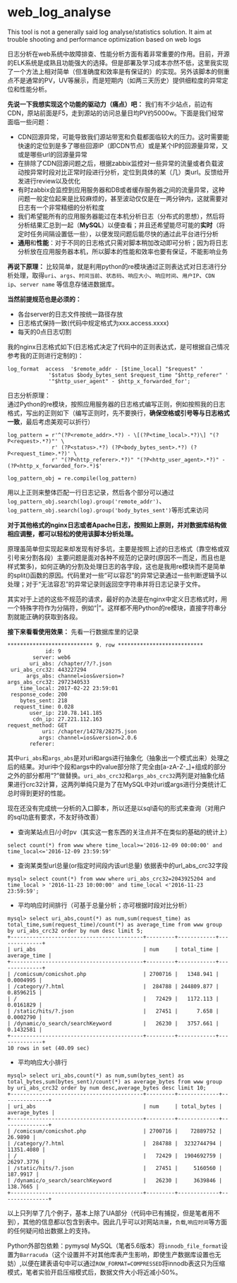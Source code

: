 # web_log_analyse
This tool is not a generally said log analyse/statistics solution. It aim at trouble shooting and performance optimization based on web logs

日志分析在web系统中故障排查、性能分析方面有着非常重要的作用。目前，开源的ELK系统是成熟且功能强大的选择。但是部署及学习成本亦然不低，这里我实现了一个方法上相对简单（但准确度和效率是有保证的）的实现。另外该脚本的侧重点不是通常的PV，UV等展示，而是短期内（如两三天历史）提供细粒度的异常定位和性能分析。

**先说一下我想实现这个功能的驱动力（痛点）吧：**
我们有不少站点，前边有CDN，原站前面是F5，走到源站的访问总量日均PV约5000w。下面是我们经常面临一些问题：

 - CDN回源异常，可能导致我们源站带宽和负载都面临较大的压力。这时需要能快速的定位到是多了哪些回源IP（即CDN节点）或是某个IP的回源量异常，又或是哪些url的回源量异常
 - 在排除了CDN回源问题之后，根据zabbix监控对一些异常的流量或者负载波动按异常时段对比正常时段进行分析，定位到具体的某（几）类url。反馈给开发进行review以及优化
 - 有时zabbix会监控到应用服务器和DB或者缓存服务器之间的流量异常，这种问题一般定位起来是比较麻烦的，甚至波动仅仅是在一两分钟内，这就需要对日志有一个非常精细的分析粒度
 - 我们希望能所有的应用服务器能过在本机分析日志（分布式的思想），然后将分析结果汇总到一起（**MySQL**）以便查看；并且还希望能尽可能的**实时**（将定时任务间隔设置低一些），以便发现问题后能尽快的通过此平台进行分析  
 -  **通用**和**性能**：对于不同的日志格式只需对脚本稍加改动即可分析；因为将日志分析放在应用服务器本机，所以脚本的性能和效率也要有保证，不能影响业务

 
**再说下原理：**
比较简单，就是利用python的re模块通过正则表达式对日志进行分析处理，取得`uri`、`args`、`时间当前`、`状态码`、`响应大小`、`响应时间`、`用户IP`、`CDN ip`、`server name` 等信息存储进数据库。

**当然前提规范也是必须的：**

 - 各台server的日志文件按统一路径存放
 - 日志格式保持一致(代码中规定格式为xxx.access.xxxx)
 - 每天的0点日志切割
 
我的nginx日志格式如下(日志格式决定了代码中的正则表达式，是可根据自己情况参考我的正则进行定制的)：
```
log_format  access  '$remote_addr - [$time_local] "$request" '
             '$status $body_bytes_sent $request_time "$http_referer" '
             '"$http_user_agent" - $http_x_forwarded_for';
```
日志分析原理：  
通过Python的re模块，按照应用服务器的日志格式编写正则，例如按照我的日志格式，写出的正则如下（编写正则时，先不要换行，**确保空格或引号等与日志格式一致**，最后考虑美观可以折行）
```
log_pattern = r'^(?P<remote_addr>.*?) - \[(?P<time_local>.*?)\] "(?P<request>.*?)"' \
              r' (?P<status>.*?) (?P<body_bytes_sent>.*?) (?P<request_time>.*?)' \
              r' "(?P<http_referer>.*?)" "(?P<http_user_agent>.*?)" - (?P<http_x_forwarded_for>.*)$'
              
log_pattern_obj = re.compile(log_pattern)
```
用以上正则来整体匹配一行日志记录，然后各个部分可以通过`log_pattern_obj.search(log).group('remote_addr')`、`log_pattern_obj.search(log).group('body_bytes_sent')`等形式来访问  

**对于其他格式的nginx日志或者Apache日志，按照如上原则，并对数据库结构做相应调整，都可以轻松的使用该脚本分析处理。**

原理虽简单但实现起来却发现有好多坑，主要是按照上述的日志格式（靠空格或双引号来分割各段）主要问题是面对各种不规范的记录时(原因不一而足，而且也是样式繁多)，如何正确的分割及处理日志的各字段，这也是我用re模块而不是简单的split()函数的原因。代码里对一些“可以容忍”的异常记录通过一些判断逻辑予以处理；对于“无法容忍”的异常记录则返回空字符串并将日志记录于文件。

其实对于上述的这些不规范的请求，最好的办法是在nginx中定义日志格式时，用一个特殊字符作为分隔符，例如“|”。这样都不用Python的re模块，直接字符串分割就能正确的获取到各段。

**接下来看看使用效果：**
先看一行数据库里的记录
```
*************************** 9. row ***************************
            id: 9
        server: web6
       uri_abs: /chapter/?/?.json
 uri_abs_crc32: 443227294
      args_abs: channel=ios&version=?
args_abs_crc32: 2972340533
    time_local: 2017-02-22 23:59:01
 response_code: 200
    bytes_sent: 218
  request_time: 0.028
       user_ip: 210.78.141.185
        cdn_ip: 27.221.112.163
request_method: GET
           uri: /chapter/14278/28275.json
          args: channel=ios&version=2.0.6
       referer:
```
其中`uri_abs`和`args_abs`是对uri和args进行抽象化（抽象出一个模式出来）处理之后的结果。对uri中个段和args中的value部分除了完全由[a-zA-Z\-_]+组成的部分之外的部分都用“?”做替换。`uri_abs_crc32`和`args_abs_crc32`两列是对抽象化结果进行crc32计算，这两列单纯只是为了在MySQL中对uri或args进行分类统计汇总时得到更好的性能。
  
现在还没有完成统一分析的入口脚本，所以还是以sql语句的形式来查询（对用户的sql功底有要求，不友好待改善）

 - 查询某站点日/小时pv（其实这一套东西的关注点并不在类似的基础的统计上）
```
select count(*) from www where time_local>='2016-12-09 00:00:00' and time_local<='2016-12-09 23:59:59'
```
 - 查询某类型url总量(or指定时间段内该url总量)
依据表中的url_abs_crc32字段
```
mysql> select count(*) from www where uri_abs_crc32=2043925204 and time_local > '2016-11-23 10:00:00' and time_local <'2016-11-23 23:59:59';
```
 - 平均响应时间排行（可基于总量分析；亦可根据时段对比分析）
```
mysql> select uri_abs,count(*) as num,sum(request_time) as total_time,sum(request_time)/count(*) as average_time from www group by uri_abs_crc32 order by num desc limit 5;
+------------------------------------------+---------+------------+--------------+
| uri_abs                                  | num     | total_time | average_time |
+------------------------------------------+---------+------------+--------------+
| /comicsum/comicshot.php                  | 2700716 |   1348.941 |    0.0004995 |
| /category/?.html                         |  284788 | 244809.877 |    0.8596215 |
| /                                        |   72429 |   1172.113 |    0.0161829 |
| /static/hits/?.json                      |   27451 |      7.658 |    0.0002790 |
| /dynamic/o_search/searchKeyword          |   26230 |   3757.661 |    0.1432581 |
+------------------------------------------+---------+------------+--------------+
10 rows in set (40.09 sec)
```
- 平均响应大小排行
```
mysql> select uri_abs,count(*) as num,sum(bytes_sent) as total_bytes,sum(bytes_sent)/count(*) as average_bytes from www group by uri_abs_crc32 order by num desc,average_bytes desc limit 10;    
+------------------------------------------+---------+-------------+---------------+
| uri_abs                                  | num     | total_bytes | average_bytes |
+------------------------------------------+---------+-------------+---------------+
| /comicsum/comicshot.php                  | 2700716 |    72889752 |       26.9890 |
| /category/?.html                         |  284788 |  3232744794 |    11351.4080 |
| /                                        |   72429 |  1904692759 |    26297.3776 |
| /static/hits/?.json                      |   27451 |     5160560 |      187.9917 |
| /dynamic/o_search/searchKeyword          |   26230 |     3639846 |      138.7665 |
+------------------------------------------+---------+-------------+---------------+
```
以上只列举了几个例子，基本上除了UA部分（代码中已有捕捉，但是笔者用不到），其他的信息都以包含到表中。因此几乎可以对网站`流量`，`负载`,`响应时间`等方面的任何疑问给出数据上的支持。

Python外部包依赖：pymysql
MySQL（笔者5.6版本）将`innodb_file_format`设置为`Barracuda`（这个设置并不对其他库表产生影响，即使生产数据库设置也无妨）,以便在建表语句中可以通过`ROW_FORMAT=COMPRESSED`将innodb表这只为压缩模式，笔者实验开启压缩模式后，数据文件大小将近减小50%。
